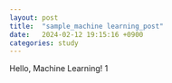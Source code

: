 ```yaml
---
layout: post
title:  "sample_machine learning_post"
date:   2024-02-12 19:15:16 +0900
categories: study
---
```


Hello, Machine Learning! 1 